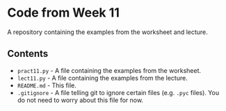 # Code from Week 11

A repository containing the examples from the worksheet and lecture.

## Contents

- `pract11.py` - A file containing the examples from the worksheet.
- `lect11.py` - A file containing the examples from the lecture.
- `README.md` - This file.
- `.gitignore` - A file telling git to ignore certain files (e.g. `.pyc` files).
  You do not need to worry about this file for now.
